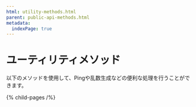 ```yaml
---
html: utility-methods.html
parent: public-api-methods.html
metadata:
  indexPage: true
---
```

# ユーティリティメソッド

以下のメソッドを使用して、Pingや乱数生成などの便利な処理を行うことができます。


{% child-pages /%}
